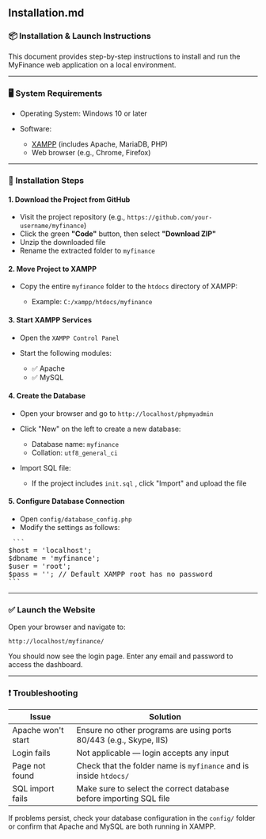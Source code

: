 ## Installation.md

### 📦 Installation & Launch Instructions

This document provides step-by-step instructions to install and run the MyFinance web application on a local environment.

---

### 🖥️ System Requirements

* Operating System: Windows 10 or later
* Software:

  * [XAMPP](https://www.apachefriends.org/index.html) (includes Apache, MariaDB, PHP)
  * Web browser (e.g., Chrome, Firefox)

---

### 🚀 Installation Steps

#### 1. Download the Project from GitHub

* Visit the project repository (e.g., `https://github.com/your-username/myfinance`)
* Click the green **"Code"** button, then select **"Download ZIP"**
* Unzip the downloaded file
* Rename the extracted folder to `myfinance`

#### 2. Move Project to XAMPP

* Copy the entire `myfinance` folder to the `htdocs` directory of XAMPP:

  * Example: `C:/xampp/htdocs/myfinance`

#### 3. Start XAMPP Services

* Open the `XAMPP Control Panel`
* Start the following modules:

  * ✅ Apache
  * ✅ MySQL

#### 4. Create the Database

* Open your browser and go to `http://localhost/phpmyadmin`
* Click "New" on the left to create a new database:

  * Database name: `myfinance`
  * Collation: `utf8_general_ci`
* Import SQL file:

  * If the project includes `init.sql` , click "Import" and upload the file

#### 5. Configure Database Connection

* Open `config/database_config.php`
* Modify the settings as follows:
 <pre> ``` 
$host = 'localhost';
$dbname = 'myfinance';
$user = 'root';
$pass = ''; // Default XAMPP root has no password
```  </pre>
---

### ✅ Launch the Website

Open your browser and navigate to:

```
http://localhost/myfinance/
```

You should now see the login page. Enter any email and password to access the dashboard.

---

### ❗ Troubleshooting

| Issue              | Solution                                                           |
| ------------------ | ------------------------------------------------------------------ |
| Apache won't start | Ensure no other programs are using ports 80/443 (e.g., Skype, IIS) |
| Login fails        | Not applicable — login accepts any input                           |
| Page not found     | Check that the folder name is `myfinance` and is inside `htdocs/`  |
| SQL import fails   | Make sure to select the correct database before importing SQL file |

If problems persist, check your database configuration in the `config/` folder or confirm that Apache and MySQL are both running in XAMPP.

